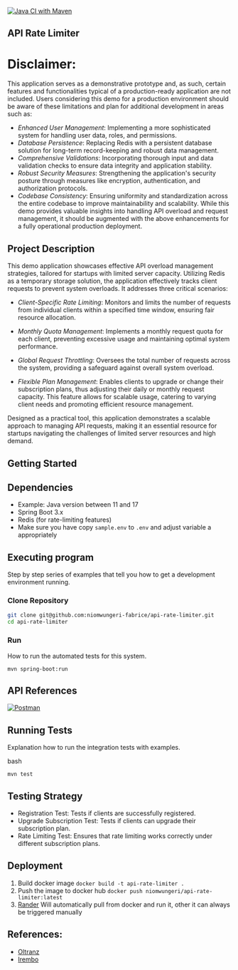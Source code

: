 [![Java CI with Maven](https://github.com/niomwungeri-fabrice/api-rate-limiter/actions/workflows/maven.yml/badge.svg)](https://github.com/niomwungeri-fabrice/api-rate-limiter/actions/workflows/maven.yml)

## API Rate Limiter

# Disclaimer:

This application serves as a demonstrative prototype and, as such, certain features and functionalities typical of a
production-ready application are not included. Users considering this demo for a production environment should be aware
of these limitations and plan for additional development in areas such as:

- *Enhanced User Management*: Implementing a more sophisticated system for handling user data, roles, and permissions.
- *Database Persistence*: Replacing Redis with a persistent database solution for long-term record-keeping and robust data
  management.
- *Comprehensive Validations*: Incorporating thorough input and data validation checks to ensure data integrity and
  application stability.
- *Robust Security Measures*: Strengthening the application's security posture through measures like encryption,
  authentication, and authorization protocols.
- *Codebase Consistency*: Ensuring uniformity and standardization across the entire codebase to improve maintainability
  and scalability.
  While this demo provides valuable insights into handling API overload and request management, it should be augmented
  with the above enhancements for a fully operational production deployment.

## Project Description

This demo application showcases effective API overload management strategies, tailored for startups with limited server
capacity. Utilizing Redis as a temporary storage solution, the application effectively tracks client requests to prevent
system overloads. It addresses three critical scenarios:

- *Client-Specific Rate Limiting*: Monitors and limits the number of requests from individual clients within a specified
time window, ensuring fair resource allocation.

- *Monthly Quota Management*: Implements a monthly request quota for each client, preventing excessive usage and
maintaining optimal system performance.

- *Global Request Throttling*: Oversees the total number of requests across the system, providing a safeguard against
overall system overload.

- *Flexible Plan Management*: Enables clients to upgrade or change their subscription plans, thus adjusting their daily or
monthly request capacity. This feature allows for scalable usage, catering to varying client needs and promoting
efficient resource management.

Designed as a practical tool, this application demonstrates a scalable approach to managing API requests, making it an
essential resource for startups navigating the challenges of limited server resources and high demand.

## Getting Started

## Dependencies

* Example: Java version between 11 and 17
* Spring Boot 3.x
* Redis (for rate-limiting features)
* Make sure you have copy `sample.env` to `.env` and adjust variable a appropriately

## Executing program

Step by step series of examples that tell you how to get a development environment running.

### Clone Repository

```bash
git clone git@github.com:niomwungeri-fabrice/api-rate-limiter.git
cd api-rate-limiter
```

### Run

How to run the automated tests for this system.

```
mvn spring-boot:run
```

## API References

[![Postman](https://img.shields.io/badge/Postman-FF6C37?style=for-the-badge&logo=postman&logoColor=white)](https://documenter.getpostman.com/view/11352687/2s9YkuXd3a)

## Running Tests

Explanation how to run the integration tests with examples.

bash

```
mvn test
```

## Testing Strategy

- Registration Test: Tests if clients are successfully registered.
- Upgrade Subscription Test: Tests if clients can upgrade their subscription plan.
- Rate Limiting Test: Ensures that rate limiting works correctly under different subscription plans.

## Deployment 
1. Build docker image `docker build -t api-rate-limiter .`
2. Push the image to docker hub `docker push niomwungeri/api-rate-limiter:latest`
3. [Rander](https://render.com/) Will automatically pull from docker and run it, other it can always be triggered manually

## References:

- [Oltranz](https://www.oltranz.com/)
- [Irembo](https://irembo.com/)



